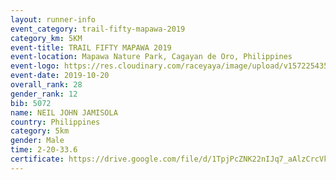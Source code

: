```yaml
---
layout: runner-info 
event_category: trail-fifty-mapawa-2019 
category_km: 5KM 
event-title: TRAIL FIFTY MAPAWA 2019  
event-location: Mapawa Nature Park, Cagayan de Oro, Philippines 
event-logo: https://res.cloudinary.com/raceyaya/image/upload/v1572254355/logo/trail-fifty-mapawa_fizjmb.jpg 
event-date: 2019-10-20 
overall_rank: 28
gender_rank: 12
bib: 5072
name: NEIL JOHN JAMISOLA
country: Philippines
category: 5km
gender: Male
time: 2-20-33.6
certificate: https://drive.google.com/file/d/1TpjPcZNK22nIJq7_aAlzCrcVktFeu5pP/view?usp=sharing
---
```

